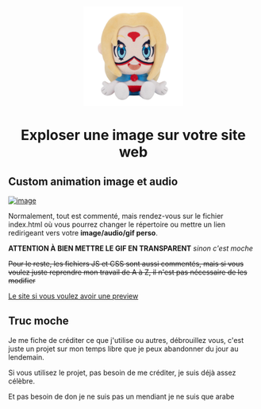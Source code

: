 <!-- PROJECT LOGO -->
<br />
<div align="center">
  <a>
    <img src="https://raw.githubusercontent.com/ElChagnon/Exploser-une-image-sur-votre-site-web/main/Image-et-audio/Lumi.webp" alt="Logodemerde" width="200" height="200">
  </a>
  <h1 align="center">Exploser une image sur votre site web</h1>
</div>



##  Custom animation image et audio



<a href="https://ibb.co/nLZZ5Xf"><img src="https://i.ibb.co/kSkkWL0/image.png" alt="image" border="0"></a>



Normalement, tout est commenté, mais rendez-vous sur le fichier index.html où vous pourrez changer le répertoire ou mettre un lien redirigeant vers votre **image/audio/gif perso**.

**ATTENTION À BIEN METTRE LE GIF EN TRANSPARENT** 
_sinon c'est moche_

~~Pour le reste, les fichiers JS et CSS sont aussi commentés, mais si vous voulez juste reprendre mon travail de A à Z, il n'est pas nécessaire de les modifier~~

[Le site si vous voulez avoir une preview](http://andrei.server.free.fr/)


## Truc moche

Je me fiche de créditer ce que j'utilise ou autres, débrouillez vous, c'est juste un projet sur mon temps libre que je peux abandonner du jour au lendemain.

Si vous utilisez le projet, pas besoin de me créditer, je suis déjà assez célèbre.

Et pas besoin de don je ne suis pas un mendiant je ne suis que arabe
